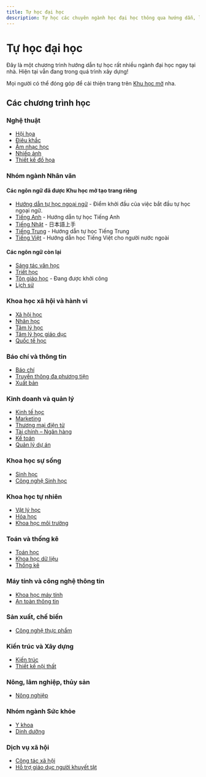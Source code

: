 ```yaml
---
title: Tự học đại học
description: Tự học các chuyên ngành học đại học thông qua hướng dẫn, lộ trình và các nguồn tài nguyên miễn phí trên Internet
---
```


# Tự học đại học
Đây là một chương trình hướng dẫn tự học rất nhiều ngành đại học ngay tại nhà. Hiện tại vẫn đang trong quá trình xây dựng!

Mọi người có thể đóng góp để cải thiện trang trên [Khu học mở](https://daihocmo.github.io/) nha.

## Các chương trình học

### Nghệ thuật
- [Hội họa](nghe-thuat/hoi-hoa/index.md)
- [Điêu khắc](nghe-thuat/dieu-khac.md)
- [Âm nhạc học](nghe-thuat/am-nhac.md)
- [Nhiếp ảnh](nghe-thuat/nhiep-anh.md)
- [Thiết kế đồ họa](nghe-thuat/thiet-ke-do-hoa/index.md)

### Nhóm ngành Nhân văn

#### Các ngôn ngữ đã được Khu học mở tạo trang riêng

-   [Hướng dẫn tự học ngoại ngữ](https://daihocmo.github.io/ngoai-ngu/) - Điểm khởi đầu của việc bắt đầu tự học ngoại ngữ.
-   [Tiếng Anh](https://daihocmo.github.io/tieng-anh/) - Hướng dẫn tự học Tiếng Anh
-   [Tiếng Nhật](https://daihocmo.github.io/tieng-nhat/) - 日本語上手
-   [Tiếng Trung](https://daihocmo.github.io/tieng-trung/) - Hướng dẫn tự học Tiếng Trung
-   [Tiếng Việt](https://daihocmo.github.io/learn-vietnamese/) - Hướng dẫn học Tiếng Việt cho người nước ngoài

#### Các ngôn ngữ còn lại

- [Sáng tác văn học](nhan-van/sang-tac-van-hoc.md)
- [Triết học](nhan-van/triet-hoc.md)
- [Tôn giáo học](nhan-van/ton-giao-hoc/index.md) - Đang được khởi công
- [Lịch sử](nhan-van/lich-su/index.md)

### Khoa học xã hội và hành vi

- [Xã hội học](khoa-hoc-xa-hoi/xa-hoi-hoc.md)
- [Nhân học](khoa-hoc-xa-hoi/nhan-hoc.md)
- [Tâm lý học](khoa-hoc-xa-hoi/tam-ly-hoc.md)
- [Tâm lý học giáo dục](khoa-hoc-xa-hoi/tam-ly-hoc-giao-duc.md)
- [Quốc tế học](khoa-hoc-xa-hoi/quoc-te-hoc.md)

### Báo chí và thông tin
- [Báo chí](bao-chi-thong-tin/bao-chi.md)
- [Truyền thông đa phương tiện](bao-chi-thong-tin/truyen-thong-da-phuong-tien.md)
- [Xuất bản](bao-chi-thong-tin/xuat-ban.md)

### Kinh doanh và quản lý
- [Kinh tế học](kinh-doanh/kinh-te.md)
- [Marketing](kinh-doanh/marketing.md)
- [Thương mại điện tử](kinh-doanh/thuong-mai-dien-tu.md)
- [Tài chính – Ngân hàng](kinh-doanh/tai-chinh-ngan-hang.md)
- [Kế toán](kinh-doanh/ke-toan.md)
- [Quản lý dự án](kinh-doanh/quan-ly-du-an.md)

### Khoa học sự sống

- [Sinh học](khoa-hoc-su-song/sinh-hoc.md)
- [Công nghệ Sinh học](khoa-hoc-su-song/cong-nghe-sinh-hoc.md)

### Khoa học tự nhiên

- [Vật lý học](khoa-hoc-tu-nhien/vat-ly-hoc.md)
- [Hóa học](khoa-hoc-tu-nhien/hoa-hoc.md)
- [Khoa học môi trường](khoa-hoc-tu-nhien/khoa-hoc-moi-truong.md)

### Toán và thống kê

- [Toán học](toan-va-thong-ke/toan-hoc.md)
- [Khoa học dữ liệu](toan-va-thong-ke/khoa-hoc-du-lieu.md)
- [Thống kê](toan-va-thong-ke/thong-ke.md)

### Máy tính và công nghệ thông tin

- [Khoa học máy tính](https://daihocmo.github.io/lt-khmt/khmt)
- [An toàn thông tin](cong-nghe/an-toan-thong-tin.md)

### Sản xuất, chế biến
- [Công nghệ thực phẩm](san-xuat-che-bien/cong-nghe-thuc-pham.md)

### Kiến trúc và Xây dựng

- [Kiến trúc](kien-truc-xay-dung/kien-truc.md)
- [Thiết kế nội thất](kien-truc-xay-dung/thiet-ke-noi-that.md)

### Nông, lâm nghiệp, thủy sản
- [Nông nghiệp](nong-lam-thuy-san/nong-nghiep.md)

### Nhóm ngành Sức khỏe

- [Y khoa](y-khoa/y-khoa.md)
- [Dinh dưỡng](y-khoa/dinh-duong.md)

### Dịch vụ xã hội

- [Công tác xã hội](dich-vu-xa-hoi/cong-tac-xa-hoi.md)
- [Hỗ trợ giáo dục người khuyết tật](dich-vu-xa-hoi/giao-duc-nguoi-khuyet-tat.md)
